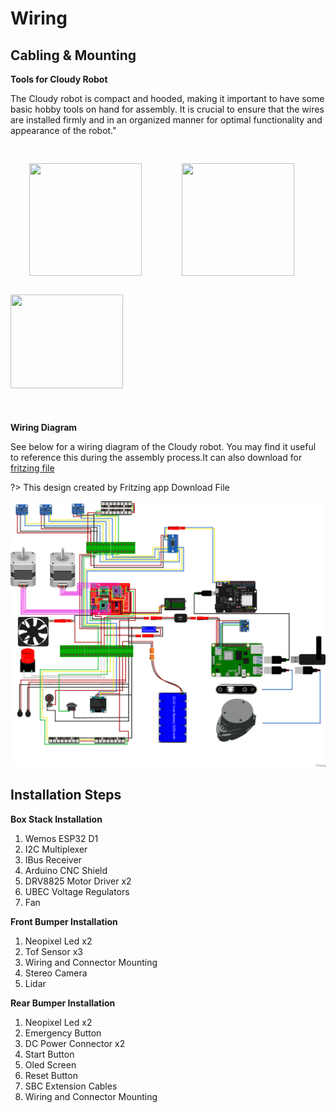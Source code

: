 # Wiring
## Cabling & Mounting
**Tools for Cloudy Robot**

The Cloudy robot is compact and hooded, making it important to have some basic hobby tools on hand for assembly. It is crucial to ensure that the wires are installed firmly and in an organized manner for optimal functionality and appearance of the robot."

<img style="width:180px; height:180px; margin:30px;" src="https://productimages.hepsiburada.net/s/184/550/110000148856195.jpg/format:webp"/>
<img style="width:180px; height:180px;  margin:30px;" src="https://www.robolinkmarket.com/montaj-kablosu-paketi-22awg-6x15m-cok-damarli-jumper-dupont-kablo-marxlow-6995-71-O.webp"/>
<img style="width:180px; height:150px; margin-bottom:40px;" src="https://st.myideasoft.com/idea/jd/10/myassets/products/474/isiso-hs-700d-kablo-soyma-pensesi-perpaotomasyon.jpg?revision=1646898140"/>

**Wiring Diagram**

See below for a wiring diagram of the Cloudy robot. You may find it useful to reference this during the assembly process.It can also download for <a href="#">fritzing file</a>

?> This design created by Fritzing app <a>Download File</a>

<img src="https://raw.githubusercontent.com/robolaunch/cloudy/main/docs/cloudy_hardware7_bb.png">

## Installation Steps

**Box Stack Installation**


1. Wemos ESP32 D1
2. I2C Multiplexer
3. IBus Receiver
4. Arduino CNC Shield
5. DRV8825 Motor Driver x2
6. UBEC Voltage Regulators
7. Fan 

**Front Bumper Installation**

1. Neopixel Led x2
2. Tof Sensor x3
3. Wiring and Connector Mounting
4. Stereo Camera
5. Lidar

**Rear Bumper Installation**

1. Neopixel Led x2
2. Emergency Button
3. DC Power Connector x2
4. Start Button
5. Oled Screen
6. Reset Button
7. SBC Extension Cables
8. Wiring and Connector Mounting


